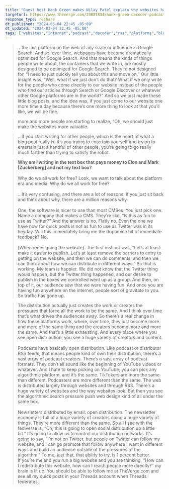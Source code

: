 ```yaml
---
title: "Guest host Hank Green makes Nilay Patel explain why websites have a future"
targeturl: https://www.theverge.com/24087834/hank-green-decoder-podcast-google-youtube-web-media-platforms-distribution-future
response_type: reshare
dt_published: "2024-03-04 22:45 -05:00"
dt_updated: "2024-03-04 22:45 -05:00"
tags: ["websites","internet","podcast","decoder","rss","platforms","blogs","technology"]
---
```


> ...the last platform on the web of any scale or influence is Google Search. And so, over time, webpages have become dramatically optimized for Google Search. And that means the kinds of things people write about, the containers that we write in, are mostly designed to be optimized for Google Search. They’re not designed for, “I need to just quickly tell you about this and move on.” Our little insight was, “Well, what if we just don’t do that? What if we only write for the people who come directly to our website instead of the people who find our articles through Search or Google Discover or whatever other Google platforms are in the world?” And so we just made these little blog posts, and the idea was, if you just come to our website one more time a day because there’s one more thing to look at that you’ll like, we will be fine.

> more and more people are starting to realize, “Oh, we should just make the websites more valuable.

> ...if you start writing for other people, which is the heart of what a blog post really is: it’s you trying to entertain yourself and trying to entertain just a handful of other people, you’re going to go really much farther than trying to satisfy the robot.

> **Why am I writing in the text box that pays money to Elon and Mark [Zuckerberg] and not my text box?**  
> <br>
> Why do we all work for free? Look, we want to talk about the platform era and media. Why do we all work for free?  
> <br>
> ...It’s very confusing, and there are a lot of reasons. If you just sit back and think about why, there are a million reasons why.  
> <br>
> One, the software is nicer to use than most CMSes. You just pick one. Name a company that makes a CMS. They’re like, “Is this as fun to use as Twitter?” And the answer is no. Flatly no. Even the one we have now for quick posts is not as fun to use as Twitter was in its heyday. Will this immediately bring me the dopamine hit of immediate feedback? No.   
> <br>
> [When redesigning the website]...the first instinct was, “Let’s at least make it easier to publish. Let’s at least remove the barriers to entry to getting on the website, and then we can do comments, and then we can think about how we can distribute in different ways.” So that is working. My team is happier. We did not know that the Twitter thing would happen, but the Twitter thing happened, and our desire to publish in the boxes we controlled went up as a group. And then, on top of it, our audience saw that we were having fun. And once you are having fun anywhere on the internet, people sort of gravitate to you. So traffic has gone up.

> The distribution actually just creates the work or creates the pressures that force all the work to be the same. And I think over time that’s what drives the audiences away. So there’s a real change in how these platforms work, where, over time, they just become more and more of the same thing and the creators become more and more the same. And that’s a little exhausting. And every place where you see open distribution, you see a huge variety of creators and content.  
> <br>
> Podcasts have basically open distribution. Like podcast or distributor RSS feeds, that means people kind of own their distribution, there’s a vast array of podcast creators. There’s a vast array of podcast formats. They don’t all sound like the beginning of YouTube videos or whatever. And I hate to keep picking on YouTube; you can pick any algorithmic platform, and it’s the same. TikTokers are more the same than different. Podcasters are more different than the same. The web is distributed largely through websites and through RSS. There’s a huge variety of websites and the way websites look. But then you see the algorithmic search pressure push web design kind of all under the same box.   
> <br>
> Newsletters distributed by email: open distribution. The newsletter economy is full of a huge variety of creators doing a huge variety of things. They’re more different than the same. So all I see with the fediverse is, “Oh, this is going to open social distribution up a little bit.” It’s going to allow us to control our distribution networks. It’s going to say, “I’m not on Twitter, but people on Twitter can follow my website, and I can go promote that follow anywhere I want in different ways and build an audience outside of the pressures of the algorithm.” To me, just that, that ability to try, is 1 percent better. 
> <br>
> If you’re me and you run a big website and you are thinking, “How can I redistribute this website, how can I reach people more directly?” my brain is lit up. You should be able to follow me at TheVerge.com and see all my quick posts in your Threads account when Threads federates. 